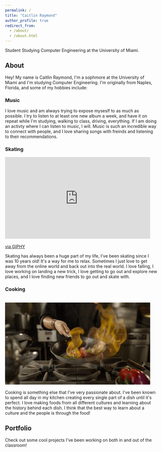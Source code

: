 ```yaml
---
permalink: /
title: "Caitlin Raymond"
author_profile: true
redirect_from: 
  - /about/
  - /about.html
---
```



Student Studying Computer Engineering at the University of Miami.

## About

Hey! My name is Caitlin Raymond, I'm a sophmore at the University of Miami and I'm studying Computer Engineering. I'm originally from Naples, Florida, and some of my hobbies include:


### Music 

I love music and am always trying to expose myseslf to as much as possible. I try to listen to at least one new album a week, and have it on repeat while I'm studying, walking to class, driving, everything. If I am doing an activty where I can listen to music, I will. Music is such an incredible way to connect with people, and I love sharing songs with freinds and listening to their recommendations. 


### Skating 

<iframe src="https://giphy.com/embed/3o7qDFoXt22QsZVey4" width="480" height="269" style="" frameBorder="0" class="giphy-embed" allowFullScreen></iframe><p><a href="https://giphy.com/gifs/kingoftheroad-viceland-king-of-the-road-3o7qDFoXt22QsZVey4">via GIPHY</a></p>

Skating has always been a huge part of my life, I've been skating since I was 10 years old! It's a way for me to relax. Sometimes I just love to get away from the online world and back out into the real world. I love falling, I love working on landing a new trick, I love getting to go out and explore new places, and I love finding new friends to go out and skate with. 


### Cooking

 <br/><img src='/images/Cooking.gif'>

 Cooking is something else that I've very passionate about. I've been known to spend all day in my kitchen creating every single part of a dish until it's perfect. I love making foods from all different cultures and learning about the history behind each dish. I think that the best way to learn about a culture and the people is through the food!

## Portfolio

Check out some cool projects I've been working on both in and out of the classroom!
